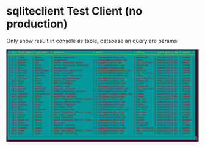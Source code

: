# sqliteclient Test Client (no production)

Only show result in console as table, database an query are params

![alt](doc/screen.png)